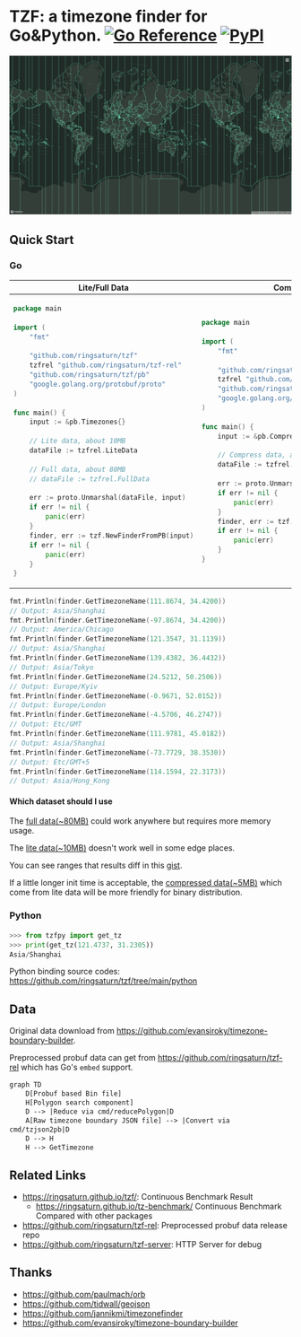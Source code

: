# TZF: a timezone finder for Go&Python. [![Go Reference](https://pkg.go.dev/badge/github.com/ringsaturn/tzf.svg)](https://pkg.go.dev/github.com/ringsaturn/tzf) [![PyPI](https://img.shields.io/pypi/v/tzfpy)](https://pypi.org/project/tzfpy/)

![](https://github.com/ringsaturn/tzf/blob/gh-pages/docs/tzf-social-media.png?raw=true)

## Quick Start

### Go

<table>
<thead><tr><th>Lite/Full Data</th><th>Compressed Data</th></tr></thead>
<tbody>
<tr><td>

```go
package main

import (
	"fmt"

	"github.com/ringsaturn/tzf"
	tzfrel "github.com/ringsaturn/tzf-rel"
	"github.com/ringsaturn/tzf/pb"
	"google.golang.org/protobuf/proto"
)

func main() {
	input := &pb.Timezones{}

	// Lite data, about 10MB
	dataFile := tzfrel.LiteData

	// Full data, about 80MB
	// dataFile := tzfrel.FullData

	err := proto.Unmarshal(dataFile, input)
	if err != nil {
		panic(err)
	}
	finder, err := tzf.NewFinderFromPB(input)
	if err != nil {
		panic(err)
	}
}
```

</td><td>

```go
package main

import (
	"fmt"

	"github.com/ringsaturn/tzf"
	tzfrel "github.com/ringsaturn/tzf-rel"
	"github.com/ringsaturn/tzf/pb"
	"google.golang.org/protobuf/proto"
)

func main() {
	input := &pb.CompressedTimezones{}

	// Compress data, about 5MB
	dataFile := tzfrel.LiteCompressData

	err := proto.Unmarshal(dataFile, input)
	if err != nil {
		panic(err)
	}
	finder, err := tzf.NewFinderFromCompressed(input)
	if err != nil {
		panic(err)
	}
}
```

</td></tr>
</tbody></table>

```go
fmt.Println(finder.GetTimezoneName(111.8674, 34.4200))
// Output: Asia/Shanghai
fmt.Println(finder.GetTimezoneName(-97.8674, 34.4200))
// Output: America/Chicago
fmt.Println(finder.GetTimezoneName(121.3547, 31.1139))
// Output: Asia/Shanghai
fmt.Println(finder.GetTimezoneName(139.4382, 36.4432))
// Output: Asia/Tokyo
fmt.Println(finder.GetTimezoneName(24.5212, 50.2506))
// Output: Europe/Kyiv
fmt.Println(finder.GetTimezoneName(-0.9671, 52.0152))
// Output: Europe/London
fmt.Println(finder.GetTimezoneName(-4.5706, 46.2747))
// Output: Etc/GMT
fmt.Println(finder.GetTimezoneName(111.9781, 45.0182))
// Output: Asia/Shanghai
fmt.Println(finder.GetTimezoneName(-73.7729, 38.3530))
// Output: Etc/GMT+5
fmt.Println(finder.GetTimezoneName(114.1594, 22.3173))
// Output: Asia/Hong_Kong
```

#### Which dataset should I use

The [full data(~80MB)][full-link] could work anywhere but requires more memory usage.

The [lite data(~10MB)][lite-link] doesn't work well in some edge places.

You can see ranges that results diff in this [gist][points_not_equal].

If a little longer init time is acceptable,
the [compressed data(~5MB)][compressd-link] which come from lite data
will be more friendly for binary distribution.

[full-link]: https://github.com/ringsaturn/tzf-rel/blob/main/combined-with-oceans.pb
[lite-link]: https://github.com/ringsaturn/tzf-rel/blob/main/combined-with-oceans.reduce.pb
[compressd-link]: https://github.com/ringsaturn/tzf-rel/blob/main/combined-with-oceans.reduce.compress.pb
[points_not_equal]: https://gist.github.com/ringsaturn/8e1614146127cb25bf4d1325df347d22

### Python

```py
>>> from tzfpy import get_tz
>>> print(get_tz(121.4737, 31.2305))
Asia/Shanghai
```

Python binding source codes: <https://github.com/ringsaturn/tzf/tree/main/python>

## Data

Original data download from <https://github.com/evansiroky/timezone-boundary-builder>.

Preprocessed probuf data can get from <https://github.com/ringsaturn/tzf-rel> which has Go's `embed` support.

```mermaid
graph TD
    D[Probuf based Bin file]
    H[Polygon search component]
    D --> |Reduce via cmd/reducePolygon|D
    A[Raw timezone boundary JSON file] --> |Convert via cmd/tzjson2pb|D
    D --> H
    H --> GetTimezone
```

## Related Links

- <https://ringsaturn.github.io/tzf/>: Continuous Benchmark Result
  - <https://ringsaturn.github.io/tz-benchmark/> Continuous Benchmark Compared with other packages
- <https://github.com/ringsaturn/tzf-rel>: Preprocessed probuf data release repo
- <https://github.com/ringsaturn/tzf-server>: HTTP Server for debug

## Thanks

- <https://github.com/paulmach/orb>
- <https://github.com/tidwall/geojson>
- <https://github.com/jannikmi/timezonefinder>
- <https://github.com/evansiroky/timezone-boundary-builder>
